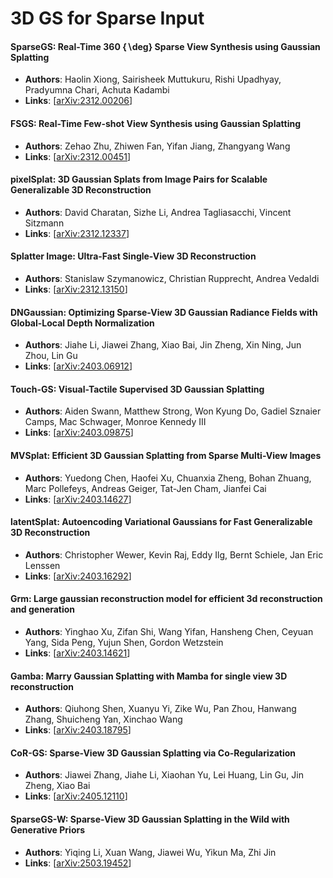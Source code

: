 # 3D GS for Sparse Input

#### SparseGS: Real-Time 360 $\{$$\backslash$deg$\}$ Sparse View Synthesis using Gaussian Splatting
- **Authors**: Haolin Xiong, Sairisheek Muttukuru, Rishi Upadhyay, Pradyumna Chari, Achuta Kadambi
- **Links**: [[arXiv:2312.00206](https://arxiv.org/abs/2312.00206)]

#### FSGS: Real-Time Few-shot View Synthesis using Gaussian Splatting
- **Authors**: Zehao Zhu, Zhiwen Fan, Yifan Jiang, Zhangyang Wang
- **Links**: [[arXiv:2312.00451](https://arxiv.org/abs/2312.00451)]

#### pixelSplat: 3D Gaussian Splats from Image Pairs for Scalable Generalizable 3D Reconstruction
- **Authors**: David Charatan, Sizhe Li, Andrea Tagliasacchi, Vincent Sitzmann
- **Links**: [[arXiv:2312.12337](https://arxiv.org/abs/2312.12337)]

#### Splatter Image: Ultra-Fast Single-View 3D Reconstruction
- **Authors**: Stanislaw Szymanowicz, Christian Rupprecht, Andrea Vedaldi
- **Links**: [[arXiv:2312.13150](https://arxiv.org/abs/2312.13150)]

#### DNGaussian: Optimizing Sparse-View 3D Gaussian Radiance Fields with Global-Local Depth Normalization
- **Authors**: Jiahe Li, Jiawei Zhang, Xiao Bai, Jin Zheng, Xin Ning, Jun Zhou, Lin Gu
- **Links**: [[arXiv:2403.06912](https://arxiv.org/abs/2403.06912)]

#### Touch-GS: Visual-Tactile Supervised 3D Gaussian Splatting
- **Authors**: Aiden Swann, Matthew Strong, Won Kyung Do, Gadiel Sznaier Camps, Mac Schwager, Monroe Kennedy III
- **Links**: [[arXiv:2403.09875](https://arxiv.org/abs/2403.09875)]

#### MVSplat: Efficient 3D Gaussian Splatting from Sparse Multi-View Images
- **Authors**: Yuedong Chen, Haofei Xu, Chuanxia Zheng, Bohan Zhuang, Marc Pollefeys, Andreas Geiger, Tat-Jen Cham, Jianfei Cai
- **Links**: [[arXiv:2403.14627](https://arxiv.org/abs/2403.14627)]

#### latentSplat: Autoencoding Variational Gaussians for Fast Generalizable 3D Reconstruction
- **Authors**: Christopher Wewer, Kevin Raj, Eddy Ilg, Bernt Schiele, Jan Eric Lenssen
- **Links**: [[arXiv:2403.16292](https://arxiv.org/abs/2403.16292)]

#### Grm: Large gaussian reconstruction model for efficient 3d reconstruction and generation
- **Authors**: Yinghao Xu, Zifan Shi, Wang Yifan, Hansheng Chen, Ceyuan Yang, Sida Peng, Yujun Shen, Gordon Wetzstein
- **Links**: [[arXiv:2403.14621](https://arxiv.org/abs/2403.14621)]

#### Gamba: Marry Gaussian Splatting with Mamba for single view 3D reconstruction
- **Authors**: Qiuhong Shen, Xuanyu Yi, Zike Wu, Pan Zhou, Hanwang Zhang, Shuicheng Yan, Xinchao Wang
- **Links**: [[arXiv:2403.18795](https://arxiv.org/abs/2403.18795)]

#### CoR-GS: Sparse-View 3D Gaussian Splatting via Co-Regularization
- **Authors**: Jiawei Zhang, Jiahe Li, Xiaohan Yu, Lei Huang, Lin Gu, Jin Zheng, Xiao Bai
- **Links**: [[arXiv:2405.12110](https://arxiv.org/abs/2405.12110)]

#### SparseGS-W: Sparse-View 3D Gaussian Splatting in the Wild with Generative Priors
- **Authors**: Yiqing Li, Xuan Wang, Jiawei Wu, Yikun Ma, Zhi Jin
- **Links**: [[arXiv:2503.19452](https://arxiv.org/abs/2503.19452)]
